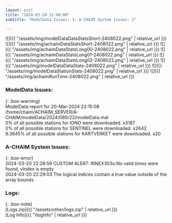 ```yaml
---
layout: post
title: "2024-03-20 22:00:00"
subtitle: "ModelData Issues: 3; A-CHAIM System Issues: 2"

---
```


![]({{ "/assets/img/modelDataDataStatsShort-2408022.png" | relative_url }})
![]({{ "/assets/img/achaimDataStatsShort-2408022.png" | relative_url }})
![]({{ "/assets/img/achaimDataStatsLong00-2408022.png" | relative_url }})
![]({{ "/assets/img/achaimDataStatsLong01-2408022.png" | relative_url }})
![]({{ "/assets/img/achaimDataStatsLong02-2408022.png" | relative_url }})
![]({{ "/assets/img/modelDataDataStats-2408022.png" | relative_url }})
![]({{ "/assets/img/modelDataStationStats-2408022.png" | relative_url }})
![]({{ "/assets/img/achaimRunTime-2408022.png" | relative_url }})


### ModelData Issues:  
  
{: .box-warning}  
 ModelData report for 20-Mar-2024 22:15:08   
 /home/chaim/ACHAIM_SERVER/A-CHAIM/modelData/2024/080/22/modelData.mat   
 0% of all possible stations for IONO were downloaded. x3187   
 0% of all possible stations for SENTINEL were downloaded. x2642   
 9.3645% of all possible stations for KARTVERKET were downloaded. x20   
  
### A-CHAIM System Issues:  
  
{: .box-error}  
2024-03-20 22:28:59 CUSTOM ALERT: RINEX303o:No valid times were found, vIndex is empty  
2024-03-20 22:29:03 The logical indices contain a true value outside of the array bounds.  

### Logs:  
  
{: .box-note}  
[Logs.zip]({{ "/assets/other/logs.zip" | relative_url }})  
[Log Info]({{ "/logInfo" | relative_url }})  
